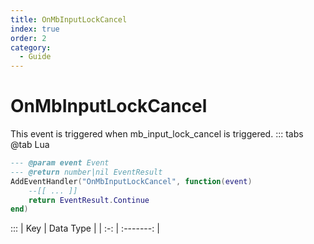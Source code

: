 ```yaml
---
title: OnMbInputLockCancel
index: true
order: 2
category:
  - Guide
---
```


# OnMbInputLockCancel
This event is triggered when mb_input_lock_cancel is triggered.
::: tabs
@tab Lua
```lua
--- @param event Event
--- @return number|nil EventResult
AddEventHandler("OnMbInputLockCancel", function(event)
    --[[ ... ]]
    return EventResult.Continue
end)
```

:::
| Key | Data Type |
| :-: | :-------: |